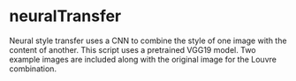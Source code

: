 # neuralTransfer
Neural style transfer uses a CNN to combine the style of one image with the content of another. This script uses a pretrained VGG19 model.
Two example images are included along with the original image for the Louvre combination.
